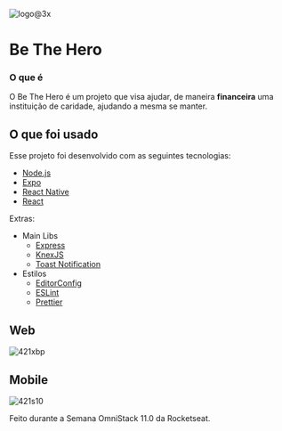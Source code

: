 ![logo@3x](https://github.com/vncscampos/BeTheHero/blob/master/.github/logo%403x.png)
# Be The Hero

### O que é

O Be The Hero é um projeto que visa ajudar, de maneira <b>financeira</b> uma instituição de caridade, ajudando a mesma se manter. 

## O que foi usado
Esse projeto foi desenvolvido com as seguintes tecnologias:
- [Node.js](https://nodejs.org/en/)
- [Expo](https://expo.io/)
- [React Native](https://facebook.github.io/react-native/)
- [React](https://pt-br.reactjs.org/)

Extras:

- Main Libs
  - [Express](https://expressjs.com/pt-br/)
  - [KnexJS](http://knexjs.org/)
  - [Toast Notification](https://github.com/jossmac/react-toast-notifications)
- Estilos
  - [EditorConfig](https://editorconfig.org/)
  - [ESLint](https://eslint.org/)
  - [Prettier](https://prettier.io/)

## Web
![421xbp](https://github.com/vncscampos/BeTheHero/blob/master/.github/421xbp.gif)

## Mobile

![421s10](https://github.com/vncscampos/BeTheHero/blob/master/.github/421s10.gif)


Feito durante a Semana OmniStack 11.0 da Rocketseat.
